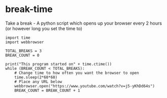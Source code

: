 # break-time
Take a break - A python script which opens up your browser every 2 hours (or however long you set the time to)

```
import time
import webbrowser

TOTAL_BREAKS = 3
BREAK_COUNT = 0

print("This program started on" + time.ctime())
while (BREAK_COUNT < TOTAL_BREAKS):
    # Change time to how often you want the browser to open
    time.sleep(2*60*60)
    # Place any URL below
    webbrowser.open("https://www.youtube.com/watch?v=j5-yKhDd64s")
    BREAK_COUNT = BREAK_COUNT + 1
```
